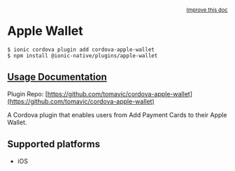 <a style="float:right;font-size:12px;" href="http://github.com/danielsogl/awesome-cordova-plugins/edit/master/src/@awesome-cordova-plugins/plugins/apple-wallet/index.ts#L31">
  Improve this doc
</a>

# Apple Wallet

```
$ ionic cordova plugin add cordova-apple-wallet
$ npm install @ionic-native/plugins/apple-wallet
```

## [Usage Documentation](https://ionicframework.com/docs/native/apple-wallet/)

Plugin Repo: [https://github.com/tomavic/cordova-apple-wallet](https://github.com/tomavic/cordova-apple-wallet)

A Cordova plugin that enables users from Add Payment Cards to their Apple Wallet.

## Supported platforms

- iOS
  


